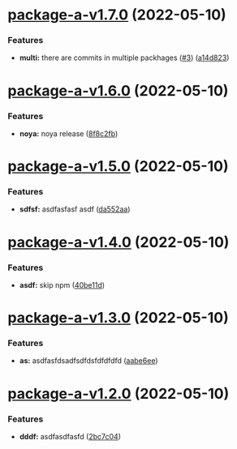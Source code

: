 # [package-a-v1.7.0](https://github.com/dinujubd/semantic-monorepo/compare/package-a-v1.6.0...package-a-v1.7.0) (2022-05-10)


### Features

* **multi:** there are commits in multiple packhages ([#3](https://github.com/dinujubd/semantic-monorepo/issues/3)) ([a14d823](https://github.com/dinujubd/semantic-monorepo/commit/a14d823a19d341c18fb2696b1bda96aa926c5fa3))

# [package-a-v1.6.0](https://github.com/dinujubd/semantic-monorepo/compare/package-a-v1.5.0...package-a-v1.6.0) (2022-05-10)


### Features

* **noya:** noya release ([8f8c2fb](https://github.com/dinujubd/semantic-monorepo/commit/8f8c2fb683feac7f259de845e71b49aac184a2dc))

# [package-a-v1.5.0](https://github.com/dinujubd/semantic-monorepo/compare/package-a-v1.4.0...package-a-v1.5.0) (2022-05-10)


### Features

* **sdfsf:** asdfasfasf asdf ([da552aa](https://github.com/dinujubd/semantic-monorepo/commit/da552aa6df68b367d46bc6a30f94189d0fa4c264))

# [package-a-v1.4.0](https://github.com/dinujubd/semantic-monorepo/compare/package-a-v1.3.0...package-a-v1.4.0) (2022-05-10)


### Features

* **asdf:** skip npm ([40be11d](https://github.com/dinujubd/semantic-monorepo/commit/40be11d5b180e91cd1023458c1050087b3129382))

# [package-a-v1.3.0](https://github.com/dinujubd/semantic-monorepo/compare/package-a-v1.2.0...package-a-v1.3.0) (2022-05-10)


### Features

* **as:** asdfasfdsadfsdfdsfdfdfdfd ([aabe6ee](https://github.com/dinujubd/semantic-monorepo/commit/aabe6eed0227f5ba974d2cf35dedc44d0965dd52))

# [package-a-v1.2.0](https://github.com/dinujubd/semantic-monorepo/compare/package-a-v1.1.0...package-a-v1.2.0) (2022-05-10)


### Features

* **dddf:** asdfasdfasfd ([2bc7c04](https://github.com/dinujubd/semantic-monorepo/commit/2bc7c0478eff8618bfcfca9bb04ab1ecc7c8e9b7))
